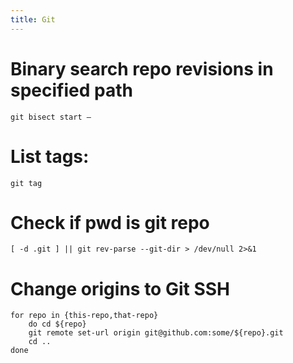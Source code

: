 ```yaml
---
title: Git
---
```


# Binary search repo revisions in specified path

`git bisect start —`  

# List tags:

`git tag`

# Check if pwd is git repo

`[ -d .git ] || git rev-parse --git-dir > /dev/null 2>&1`

# Change origins to Git SSH

```
for repo in {this-repo,that-repo}
	do cd ${repo}
	git remote set-url origin git@github.com:some/${repo}.git
	cd ..
done
```
